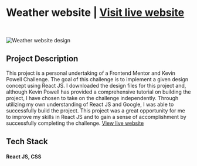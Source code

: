 # Weather website | [Visit live website](https://space.ardzcodes.tech)

</br>

![Weather website design](https://res.cloudinary.com/dpnv2uar8/image/upload/v1673844884/space_tourism_ftib4d.png)

## Project Description

This project is a personal undertaking of a Frontend Mentor and Kevin Powell Challenge. The goal of this challenge is to implement a given design concept using React JS. I downloaded the design files for this project and, although Kevin Powell has provided a comprehensive tutorial on building the project, I have chosen to take on the challenge independently. Through utilizing my own understanding of React JS and Google, I was able to successfully build the project. This project was a great opportunity for me to improve my skills in React JS and to gain a sense of accomplishment by successfully completing the challenge. [View live website](https://space.ardzcodes.tech)

## Tech Stack

#### React JS, CSS
